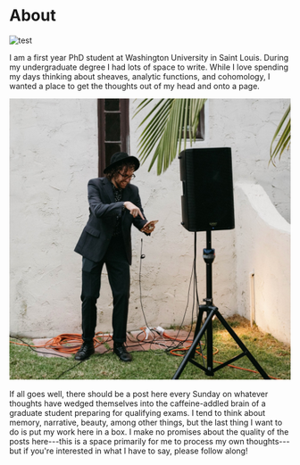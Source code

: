 # About


<img src='..../static/img/aboutphoto.jpeg' title="test">

I am a first year PhD student at Washington University in Saint Louis. During my
undergraduate degree I had lots of space to write. While I love spending my days
thinking about sheaves, analytic functions, and cohomology, I wanted a place to
get the thoughts out of my head and onto a page.

![alt text](/static/img/aboutphoto.jpeg)

If all goes well, there should be a post here every Sunday on whatever thoughts
have wedged themselves into the caffeine-addled brain of a graduate student
preparing for qualifying exams. I tend to think about memory, narrative, beauty,
among other things, but the last thing I want to do is put my work here in a
box. I make no promises about the quality of the posts here---this is a space
primarily for me to process my own thoughts---but if you're interested in what I
have to say, please follow along!

